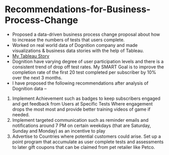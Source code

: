 # Recommendations-for-Business-Process-Change
* Proposed a data-driven business process change proposal about how to increase the numbers of tests that users complete.
* Worked on real world data of Dognition company and made visualizations & business data stories with the help of Tableau.
* [My Tableau Story](https://public.tableau.com/profile/vipin1972#!/vizhome/Story1_15945459905010/Story1?publish=yes)
* Dognition have varying degree of user participation levels and there is a consistent trend of drop off test rates. My SMART Goal is to improve the completion rate of the first 20 test completed per subscriber by 10% over the next 3 months.
* I have proposed the following recommendations after analysis of Dognition data –
1. Implement Achievement such as badges to keep subscribers engaged and get feedback from Users at Specific Tests Where engagement drops the most most and provide better training videos of game if needed. 
2. Implement targeted communication such as reminder emails and notifications around 7 PM on certain weekdays (that are Saturday, Sunday and Monday) as an incentive to play
3. Advertise to Countries where potential customers could arise. Set up a point program that accumulate as user complete tests and assessments to later gift coupons that can be claimed from pet retailer like Petco.
